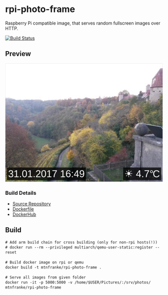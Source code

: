 # rpi-photo-frame

Raspberry Pi compatible image, that serves random fullscreen images over HTTP.

[![Build Status](https://travis-ci.org/MtnFranke/rpi-photo-frame.svg?branch=master)](https://travis-ci.org/MtnFranke/rpi-photo-frame)

## Preview

![Preview](https://github.com/MtnFranke/rpi-photo-frame/raw/master/doc/preview.png)

### Build Details
- [Source Repository](https://github.com/MtnFranke/rpi-photo-frame)
- [Dockerfile](https://github.com/MtnFranke/rpi-photo-frame/blob/master/Dockerfile)
- [DockerHub](https://hub.docker.com/r/mtnfranke/rpi-photo-frame/)

## Build

```
# Add arm build chain for cross building (only for non-rpi hosts(!))
# docker run --rm --privileged multiarch/qemu-user-static:register --reset

# Build docker image on rpi or qemu
docker build -t mtnfranke/rpi-photo-frame .

# Serve all images from given folder
docker run -it -p 5000:5000 -v /home/$USER/Pictures/:/srv/photos/ mtnfranke/rpi-photo-frame
```
